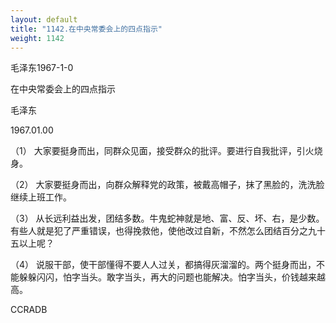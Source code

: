 ```yaml
---
layout: default
title: "1142.在中央常委会上的四点指示"
weight: 1142
---
```


毛泽东1967-1-0

在中央常委会上的四点指示

毛泽东

1967.01.00

（1） 大家要挺身而出，同群众见面，接受群众的批评。要进行自我批评，引火烧身。

（2） 大家要挺身而出，向群众解释党的政策，被戴高帽子，抹了黑脸的，洗洗脸继续上班工作。

（3） 从长远利益出发，团结多数。牛鬼蛇神就是地、富、反、坏、右，是少数。有些人就是犯了严重错误，也得挽救他，使他改过自新，不然怎么团结百分之九十五以上呢？

（4） 说服干部，使干部懂得不要人人过关，都搞得灰溜溜的。两个挺身而出，不能躲躲闪闪，怕字当头。敢字当头，再大的问题也能解决。怕字当头，价钱越来越高。

CCRADB

